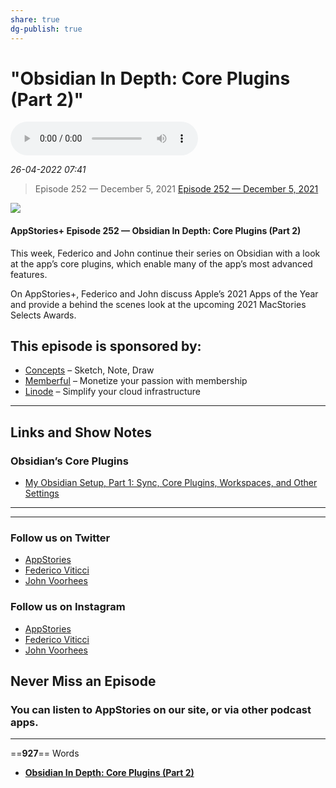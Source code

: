```yaml
---
share: true
dg-publish: true
---
```

# "Obsidian In Depth: Core Plugins (Part 2)"

![](AppStories252.mp3)

*26-04-2022 07:41* 

> Episode 252 — December 5, 2021
[Episode 252 — December 5, 2021](https://club.macstories.net/episodes/252)


![](https://cdn.macstories.net/appstories-1628212459893.png)

#### AppStories+ Episode 252 — Obsidian In Depth: Core Plugins (Part 2)

This week, Federico and John continue their series on Obsidian with a look at the app’s core plugins, which enable many of the app’s most advanced features.

On AppStories+, Federico and John discuss Apple’s 2021 Apps of the Year and provide a behind the scenes look at the upcoming 2021 MacStories Selects Awards.

## This episode is sponsored by:

-   [Concepts](https://concepts.app/macstories) – Sketch, Note, Draw
-   [Memberful](https://memberful.com/appstories) – Monetize your passion with membership
-   [Linode](http://linode.com/appstories) – Simplify your cloud infrastructure

***

## Links and Show Notes

### Obsidian’s Core Plugins

-   [My Obsidian Setup, Part 1: Sync, Core Plugins, Workspaces, and Other Settings](https://www.macstories.net/ios/my-obsidian-setup-part-1-sync-core-plugins-workspaces-and-other-settings/)

  

***

  

***

### Follow us on Twitter

-   [AppStories](https://www.twitter.com/appstoriesnet)
-   [Federico Viticci](https://www.twitter.com/viticci)
-   [John Voorhees](https://www.twitter.com/johnvoorhees)

### Follow us on Instagram

-   [AppStories](https://www.instagram.com/appstoriesnet/)
-   [Federico Viticci](https://www.instagram.com/viticci/)
-   [John Voorhees](https://www.instagram.com/johnvoorhees/)

## Never Miss an Episode

### You can listen to AppStories on our site, or via other podcast apps.
***

==**927**== Words

- **[Obsidian In Depth: Core Plugins (Part 2)](https://club.macstories.net/episodes/252)**